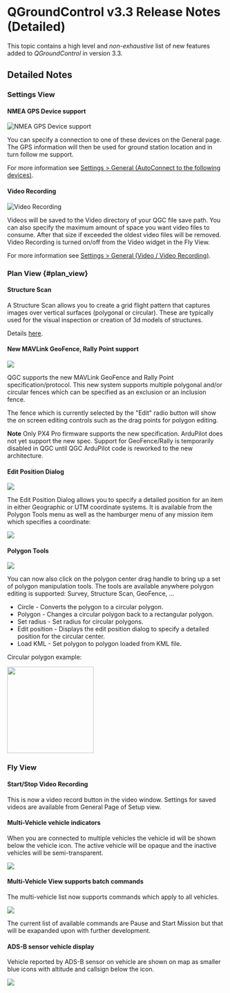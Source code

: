 # QGroundControl v3.3 Release Notes (Detailed)

This topic contains a high level and *non-exhaustive* list of new features added to *QGroundControl* in version 3.3.
  
## Detailed Notes

### Settings View

#### NMEA GPS Device support

![NMEA GPS Device support](../../images/settings/NMEADevice.jpg)

You can specify a connection to one of these devices on the General page. 
The GPS information will then be used for ground station location and in turn follow me support.

For more information see [Settings > General (AutoConnect to the following devices)](../SettingsView/General.md#auto_connect).

#### Video Recording

![Video Recording](../../images/settings/VideoRecording.jpg)

Videos will be saved to the Video directory of your QGC file save path. 
You can also specify the maximum amount of space you want video files to consume. 
After that size if exceeded the oldest video files will be removed. 
Video Recording is turned on/off from the Video widget in the Fly View.

For more information see [Settings > General (Video / Video Recording)](../SettingsView/General.md#video).

### Plan View {#plan_view}

#### Structure Scan

A Structure Scan allows you to create a grid flight pattern that captures images over vertical surfaces (polygonal or circular). These are typically used for the visual inspection or creation of 3d models of structures.

Details [here](../PlanView/StructureScan.md).

#### New MAVLink GeoFence, Rally Point support

   ![](../../images/plan/GeoFenceRally.jpg)
   
QGC supports the new MAVLink GeoFence and Rally Point specification/protocol. This new system supports multiple polygonal and/or circular fences which can be specified as an exclusion or an inclusion fence.

The fence which is currently selected by the "Edit" radio button will show the on screen editing controls such as the drag points for polygon editing.

**Note** Only PX4 Pro firmware supports the new specification. ArduPilot does not yet support the new spec. Support for GeoFence/Rally is temporarily disabled in QGC until QGC ArduPilot code is reworked to the new architecture.

#### Edit Position Dialog

   ![](../../images/plan/EditPositionDialog.jpg)

The Edit Position Dialog allows you to specify a detailed position for an item in either Geographic or UTM coordinate systems. It is available from the Polygon Tools menu as well as the hamburger menu of any mission item which specifies a coordinate:

   ![](../../images/plan/MissionItemEditorHamburger.jpg)

#### Polygon Tools

   ![](../../images/plan/PolygonTools.jpg)
   
You can now also click on the polygon center drag handle to bring up a set of polygon manipulation tools. The tools are available anywhere polygon editing is supported: Survey, Structure Scan, GeoFence, ...

* Circle - Converts the polygon to a circular polygon.
* Polygon - Changes a circular polygon back to a rectangular polygon.
* Set radius - Set radius for circular polygons.
* Edit position - Displays the edit position dialog to specify a detailed position for the circular center.
* Load KML - Set polygon to polygon loaded from KML file.

Circular polygon example:

<img src="../../images/plan/CircularPolygon.jpg" height="200" />

### Fly View

#### Start/Stop Video Recording

This is now a video record button in the video window. Settings for saved videos are available from General Page of Setup view.

#### Multi-Vehicle vehicle indicators

When you are connected to multiple vehicles the vehicle id will be shown below the vehicle icon. The active vehicle will be opaque and the inactive vehicles will be semi-transparent.

   ![](../../images/fly/MultiVehicleIndicators.jpg)

#### Multi-Vehicle View supports batch commands

The multi-vehicle list now supports commands which apply to all vehicles.

   ![](../../images/fly/MultiVehicleList.jpg)
   
The current list of available commands are Pause and Start Mission but that will be exapanded upon with further development.


#### ADS-B sensor vehicle display

Vehicle reported by ADS-B sensor on vehicle are shown on map as smaller blue icons with altitude and callsign below the icon.

   ![](../../images/fly/ADSBVehicle.jpg)

